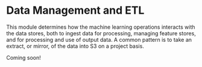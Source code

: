 # Data Management and ETL

This module determines how the machine learning operations interacts with the
data stores, both to ingest data for processing, managing feature stores, and
for processing and use of output data. A common pattern is to take an extract,
or mirror, of the data into S3 on a project basis.

Coming soon! 
